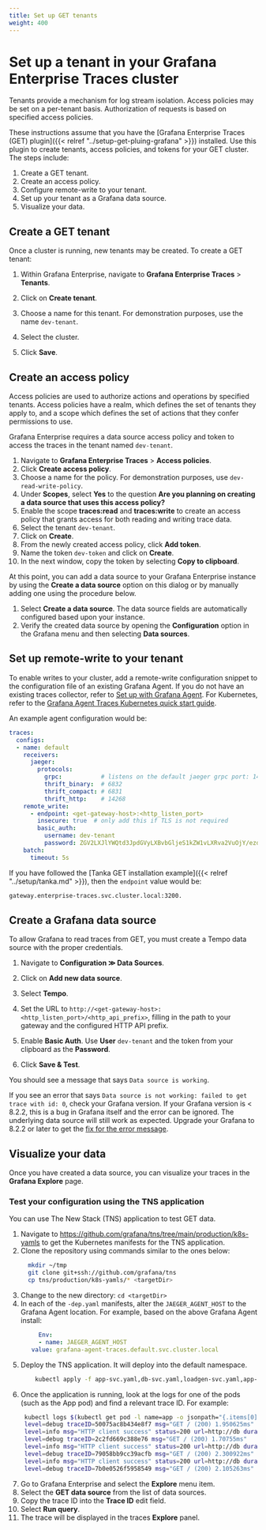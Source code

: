 ```yaml
---
title: Set up GET tenants
weight: 400
---
```


# Set up a tenant in your Grafana Enterprise Traces cluster

Tenants provide a mechanism for log stream isolation.
Access policies may be set on a per-tenant basis.
Authorization of requests is based on specified access policies.

These instructions assume that you have the [Grafana Enterprise Traces (GET) plugin]({{< relref "../setup-get-pluing-grafana" >}}) installed.
Use this plugin to create tenants, access policies, and tokens for your GET cluster.
The steps include:

1. Create a GET tenant.
1. Create an access policy.
1. Configure remote-write to your tenant.
1. Set up your tenant as a Grafana data source.
1. Visualize your data.

## Create a GET tenant

Once a cluster is running, new tenants may be created.
To create a GET tenant:

1. Within Grafana Enterprise, navigate to **Grafana Enterprise Traces** > **Tenants**.
1. Click on **Create tenant**.

1. Choose a name for this tenant.
For demonstration purposes, use the name `dev-tenant`.

1. Select the cluster.
1. Click **Save**.

## Create an access policy

Access policies are used to authorize actions and operations by specified tenants. 
Access policies have a realm, which defines the set of tenants they apply to, and a scope which defines the set of actions that they confer permissions to use.

Grafana Enterprise requires a data source access policy and token to access the traces in the tenant named `dev-tenant`.

1. Navigate to **Grafana Enterprise Traces** > **Access policies**.
1. Click **Create access policy**.
1. Choose a name for the policy.
For demonstration purposes, use `dev-read-write-policy`.
1. Under **Scopes**, select **Yes** to the question **Are you planning on creating a data source that uses this access policy?** 
1. Enable the scope **traces:read** and **traces:write** to create an access policy that grants access for both reading and writing trace data.
1. Select the tenant `dev-tenant`.
1. Click on **Create**.
1. From the newly created access policy, click **Add token**.
1. Name the token `dev-token` and click on **Create**.
1. In the next window, copy the token by selecting **Copy to clipboard**.

At this point, you can add a data source to your Grafana Enterprise instance by using the **Create a data source** option on this dialog or by manually adding one using the procedure below.
1. Select **Create a data source**. The data source fields are automatically configured based upon your instance. 
2. Verify the created data source by opening the **Configuration** option in the Grafana menu and then selecting **Data sources**.

## Set up remote-write to your tenant

To enable writes to your cluster, add a remote-write configuration snippet to the configuration file of an existing Grafana Agent.
If you do not have an existing traces collector, refer to [Set up with Grafana Agent](https://grafana.com/docs/agent/latest/set-up/).
For Kubernetes, refer to the [Grafana Agent Traces Kubernetes quick start guide](https://grafana.com/docs/grafana-cloud/kubernetes-monitoring/agent-k8s/k8s_agent_traces/).

An example agent configuration would be:

```yaml
traces:
  configs:
  - name: default
    receivers:
      jaeger:
        protocols:
          grpc:           # listens on the default jaeger grpc port: 14250
          thrift_binary:  # 6832
          thrift_compact: # 6831
          thrift_http:    # 14268
    remote_write:
      - endpoint: <get-gateway-host>:<http_listen_port>
        insecure: true  # only add this if TLS is not required
        basic_auth:
          username: dev-tenant
          password: ZGV2LXJlYWQtd3JpdGVyLXBvbGljeS1kZW1vLXRva2VuOjY/ezduMTVhJDQvPGMvLzQ1SzgsJjFbMQ==
    batch:
      timeout: 5s
```

If you have followed the [Tanka GET installation example]({{< relref "../setup/tanka.md" >}}), then the `endpoint` value would be:

```bash
gateway.enterprise-traces.svc.cluster.local:3200.
```

## Create a Grafana data source

To allow Grafana to read traces from GET, you must create a Tempo data source with the proper credentials.

1. Navigate to **Configuration ≫ Data Sources**.

1. Click on **Add new data source**.

1. Select **Tempo**.

1. Set the URL to `http://<get-gateway-host>:<http_listen_port>/<http_api_prefix>`, filling in the path to your gateway and the configured HTTP API prefix. 

1. Enable **Basic Auth**. Use **User** `dev-tenant` and the token from your clipboard as the **Password**.

1. Click **Save & Test**.  

You should see a message that says `Data source is working`. 

If you see an error that says `Data source is not working: failed to get trace with id: 0`, check your Grafana version. 
If your Grafana version is < 8.2.2, this is a bug in Grafana itself and the error can be ignored. 
The underlying data source will still work as expected. 
Upgrade your Grafana to 8.2.2 or later to get the [fix for the error message](https://github.com/grafana/grafana/pull/38018).

## Visualize your data

Once you have created a data source, you can visualize your traces in the **Grafana Explore** page.

### Test your configuration using the TNS application 

You can use The New Stack (TNS) application to test GET data.

1. Navigate to https://github.com/grafana/tns/tree/main/production/k8s-yamls to get the Kubernetes manifests for the TNS application. 
1. Clone the repository using commands similar to the ones below:
    ```bash
      mkdir ~/tmp
      git clone git+ssh://github.com/grafana/tns
      cp tns/production/k8s-yamls/* <targetDir>
    ```
1. Change to the new directory: `cd <targetDir>`
1. In each of the `-dep.yaml` manifests, alter the `JAEGER_AGENT_HOST` to the Grafana Agent location. For example, based on the above Grafana Agent install:
   ```yaml
    	Env:
    	- name: JAEGER_AGENT_HOST
  	  value: grafana-agent-traces.default.svc.cluster.local
   ```
2. Deploy the TNS application. It will deploy into the default namespace.
   ```bash
	   kubectl apply -f app-svc.yaml,db-svc.yaml,loadgen-svc.yaml,app-dep.yaml,db-dep.yaml,loadgen-dep.yaml
   ```
1. Once the application is running, look at the logs for one of the pods (such as the App pod) and find a relevant trace ID. For example:
   ```bash
  	kubectl logs $(kubectl get pod -l name=app -o jsonpath="{.items[0].metadata.name}")
    level=debug traceID=50075ac8b434e8f7 msg="GET / (200) 1.950625ms"
    level=info msg="HTTP client success" status=200 url=http://db duration=1.297806ms traceID=2c2fd669c388e76
    level=debug traceID=2c2fd669c388e76 msg="GET / (200) 1.70755ms"
    level=info msg="HTTP client success" status=200 url=http://db duration=1.853271ms traceID=79058bb9cc39acfb
    level=debug traceID=79058bb9cc39acfb msg="GET / (200) 2.300922ms"
    level=info msg="HTTP client success" status=200 url=http://db duration=1.381894ms traceID=7b0e0526f5958549
    level=debug traceID=7b0e0526f5958549 msg="GET / (200) 2.105263ms"
   ```
1. Go to Grafana Enterprise and select the **Explore** menu item.
1. Select the **GET data source** from the list of data sources.
1. Copy the trace ID into the **Trace ID** edit field.
1. Select **Run query**. 
1. The trace will be displayed in the traces **Explore** panel.
